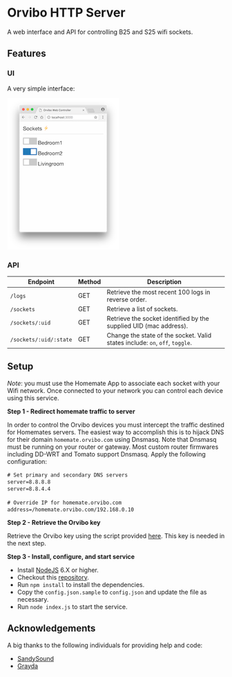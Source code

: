 # Orvibo HTTP Server

A web interface and API for controlling B25 and S25 wifi sockets.

## Features

### UI

A very simple interface:

![screenshot](misc/screenshot.png)

### API

| Endpoint                | Method | Description
|-------------------------|--------|-----------------------------------------------------------------------------
| `/logs`                 | GET    | Retrieve the most recent 100 logs in reverse order.
| `/sockets`              | GET    | Retrieve a list of sockets.
| `/sockets/:uid`         | GET    | Retrieve the socket identified by the supplied UID (mac address).
| `/sockets/:uid/:state`  | GET    | Change the state of the socket. Valid states include: `on`, `off`, `toggle`.

## Setup

*Note*: you must use the Homemate App to associate each socket with your Wifi network. Once connected to your network you can control each device using this service.

**Step 1 - Redirect homemate traffic to server**

In order to control the Orvibo devices you must intercept the traffic destined for Homemates servers. The easiest way to accomplish this is to hijack DNS for their domain `homemate.orvibo.com` using Dnsmasq. Note that Dnsmasq must be running on your router or gateway. Most custom router firmwares including DD-WRT and Tomato support Dnsmasq. Apply the following configuration: 

```
# Set primary and secondary DNS servers
server=8.8.8.8
server=8.8.4.4

# Override IP for homemate.orvibo.com
address=/homemate.orvibo.com/192.168.0.10
```

**Step 2 - Retrieve the Orvibo key**

Retrieve the Orvibo key using the script provided [here](https://gist.github.com/Grayda/eb48093bcfb96bfeec9c58ea301f2668). This key is needed in the next step.

**Step 3 - Install, configure, and start service**

* Install [NodeJS](https://nodejs.org/en/) 6.X or higher.
* Checkout this [repository](https://github.com/JCotton1123/orvibo-http-server).
* Run `npm install` to install the dependencies.
* Copy the `config.json.sample` to `config.json` and update the file as necessary.
* Run `node index.js` to start the service.

## Acknowledgements

A big thanks to the following individuals for providing help and code:

* [SandySound](https://github.com/sandysound)
* [Grayda](https://github.com/Grayda/)

